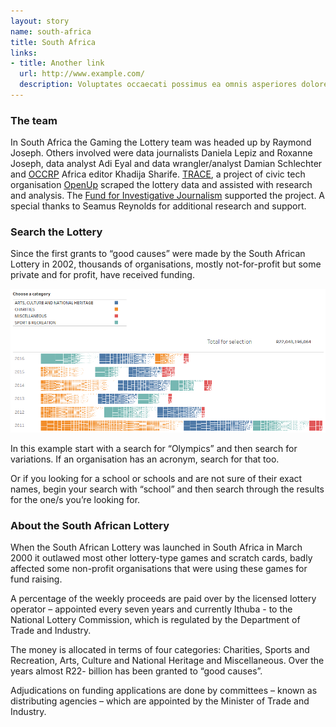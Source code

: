 ```yaml
---
layout: story
name: south-africa
title: South Africa
links:
- title: Another link
  url: http://www.example.com/
  description: Voluptates occaecati possimus ea omnis asperiores dolores sunt. Occaecati iste laudantium quia est ipsa.
---
```


### The team

In South Africa the Gaming the Lottery team was headed up by Raymond Joseph. Others involved were data journalists Daniela Lepiz and Roxanne Joseph, data analyst Adi Eyal and data wrangler/analyst Damian Schlechter and [OCCRP](https://www.occrp.org/en) Africa editor Khadija Sharife. [TRACE](https://openup.org.za/trace), a project of civic tech organisation [OpenUp](https://openup.org.za/) scraped the lottery data and assisted with research and analysis. The [Fund for Investigative Journalism](http://fij.org/) supported the project. A special thanks to Seamus Reynolds for additional research and support.

### Search the Lottery

Since the first grants to “good causes” were made by the South African Lottery in 2002, thousands of organisations, mostly not-for-profit but some private and for profit, have received funding.

<a target="_blank" href="https://public.tableau.com/views/NLCFunding/Dashboard?:embed=y&:display_count=yes"><img src="/img/sa-tableau.png"></a>

In this example start with a search for “Olympics” and then search for variations. If an organisation has an acronym, search for that too.

Or if you looking for a school or schools and are not sure of their exact names, begin your search with “school” and then search through the results for the one/s you’re looking for.

### About the South African Lottery

When the South African Lottery was launched in South Africa in March 2000 it outlawed most other lottery-type games and scratch cards, badly affected some non-profit organisations that were using these games for fund raising.

A percentage of the weekly proceeds are paid over by the licensed lottery operator  – appointed every seven years and currently Ithuba - to the National Lottery Commission, which is regulated  by the Department of Trade and Industry.

The money is allocated in terms of four categories: Charities, Sports and Recreation, Arts, Culture and National Heritage and Miscellaneous. Over the years almost R22- billion has been granted to “good causes”.

Adjudications on funding applications are done by committees – known as distributing agencies – which are appointed by the Minister of Trade and Industry.